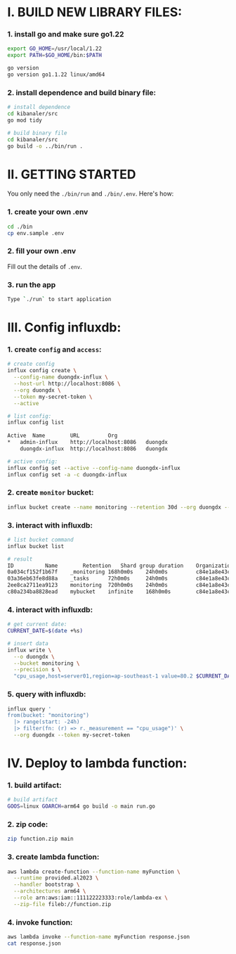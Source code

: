 # I. BUILD NEW LIBRARY FILES: 
### 1. install go and make sure go1.22

```bash
export GO_HOME=/usr/local/1.22
export PATH=$GO_HOME/bin:$PATH

go version
go version go1.1.22 linux/amd64
```
### 2. install dependence and build binary file:
```bash
# install dependence
cd kibanaler/src
go mod tidy

# build binary file
cd kibanaler/src
go build -o ../bin/run .
```

# II. GETTING STARTED
You only need the `./bin/run` and `./bin/.env`.  Here's how:

### 1. create your own .env
```bash
cd ./bin
cp env.sample .env
```

### 2. fill your own .env
Fill out the details of `.env`.

### 3. run the app
```bash
Type `./run` to start application
```

# III. Config influxdb:

### 1. create `config` and `access`:
```bash
# create config
influx config create \
  --config-name duongdx-influx \
  --host-url http://localhost:8086 \
  --org duongdx \
  --token my-secret-token \
  --active

# list config:
influx config list    
  
Active	Name		URL			Org
*	admin-influx	http://localhost:8086	duongdx
	duongdx-influx	http://localhost:8086	duongdx

# active config:
influx config set --active --config-name duongdx-influx
influx config set -a -c duongdx-influx
```

### 2. create `monitor` bucket:
```bash
influx bucket create --name monitoring --retention 30d --org duongdx --token my-secret-token
```

### 3. interact with influxdb: 
```bash
# list bucket command
influx bucket list

# result
ID			Name		Retention	Shard group duration	Organization ID		Schema Type
0a034cf152f1b67f	_monitoring	168h0m0s	24h0m0s			c84e1a8e43c246a0	implicit
03a36eb63fe8d88a	_tasks		72h0m0s		24h0m0s			c84e1a8e43c246a0	implicit
2ee8ca2711ea9123	monitoring	720h0m0s	24h0m0s			c84e1a8e43c246a0	implicit
c80a234ba8828ead	mybucket	infinite	168h0m0s		c84e1a8e43c246a0	implicit
```

### 4. interact with influxdb:
```bash
# get current date:
CURRENT_DATE=$(date +%s)

# insert data
influx write \
  --o duongdx \
  --bucket monitoring \
  --precision s \
  "cpu_usage,host=server01,region=ap-southeast-1 value=80.2 $CURRENT_DATE"
```

### 5. query with influxdb:
```bash
influx query '
from(bucket: "monitoring")
  |> range(start: -24h)
  |> filter(fn: (r) => r._measurement == "cpu_usage")' \
  --org duongdx --token my-secret-token
```

# IV. Deploy to lambda function:

### 1. build artifact:
```bash
# build artifact
GOOS=linux GOARCH=arm64 go build -o main run.go
```

### 2. zip code:
```bash
zip function.zip main
```

### 3. create lambda function:
```bash
aws lambda create-function --function-name myFunction \
  --runtime provided.al2023 \
  --handler bootstrap \
  --architectures arm64 \
  --role arn:aws:iam::111122223333:role/lambda-ex \
  --zip-file fileb://function.zip
```

### 4. invoke function:
```bash
aws lambda invoke --function-name myFunction response.json
cat response.json
```